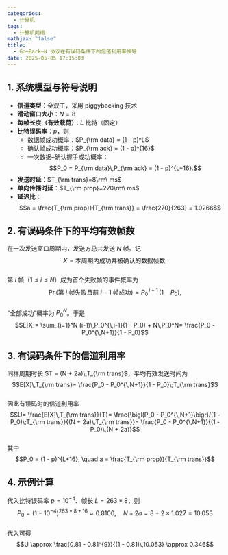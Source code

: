 ```yaml
---
categories:
  - 计算机
tags:
  - 计算机网络
mathjax: "false"
title:
  - Go–Back–N 协议在有误码条件下的信道利用率推导
date: 2025-05-05 17:15:03
---
```


## 1. 系统模型与符号说明

- **信道类型**：全双工，采用 piggybacking 技术  
- **滑动窗口大小**：$N=8$  
- **每帧长度（有效载荷）**：$L$ 比特（固定）  
- **比特误码率**：$p$，则  
  - 数据帧成功概率：$P_{\rm data} = (1 - p)^L$  
  - 确认帧成功概率：$P_{\rm ack}  = (1 - p)^{16}$  
  - 一次数据–确认握手成功概率：  
    $$P_0 = P_{\rm data}\,P_{\rm ack} = (1 - p)^{L+16}.$$  
- **发送时延**：$T_{\rm trans}=8\rm\ ms$  
- **单向传播时延**：$T_{\rm prop}=270\rm\ ms$  
- **延迟比**：  
  $$a = \frac{T_{\rm prop}}{T_{\rm trans}} = \frac{270}{263} = 1.0266$$


## 2. 有误码条件下的平均有效帧数

在一次发送窗口周期内，发送方总共发送 $N$ 帧。记  
$$X = \text{本周期内成功并被确认的数据帧数}.$$  
第 $i$ 帧（$1\le i\le N$）成为首个失败帧的事件概率为  
$$\Pr(\text{第 }i\text{ 帧失败且前 }i-1\text{ 帧成功})= P_0^{\,i-1}\,(1 - P_0),$$  
“全部成功”概率为 $P_0^N$。于是  
$$E[X]= \sum_{i=1}^N (i-1)\,P_0^{\,i-1}(1 - P_0) + N\,P_0^N= \frac{P_0 - P_0^{\,N+1}}{1 - P_0}$$

## 3. 有误码条件下的信道利用率

同样周期时长 $T = (N + 2a)\,T_{\rm trans}$，平均有效发送时间为  
$$E[X]\,T_{\rm trans}= \frac{P_0 - P_0^{\,N+1}}{1 - P_0}\;T_{\rm trans}$$  
因此有误码时的信道利用率  
$$U= \frac{E[X]\,T_{\rm trans}}{T}= \frac{\bigl(P_0 - P_0^{\,N+1}\bigr)/(1 - P_0)\;T_{\rm trans}}{(N + 2a)\,T_{\rm trans}}= \frac{P_0 - P_0^{\,N+1}}{(1 - P_0)\,(N + 2a)}$$  
其中  
$$P_0 = (1 - p)^{L+16}, \quad a = \frac{T_{\rm prop}}{T_{\rm trans}}$$

## 4. 示例计算

代入比特误码率 $p=10^{-4}$、帧长 $L=263*8$，则  
$$P_0 = (1 - 10^{-4})^{263*8+16} \approx 0.8100, \quad N + 2a = 8 + 2\times 1.027 =10.053$$  
代入可得  
$$U \approx \frac{0.81 - 0.81^{9}}{(1 - 0.81)\,10.053} \approx 0.346$$

 
